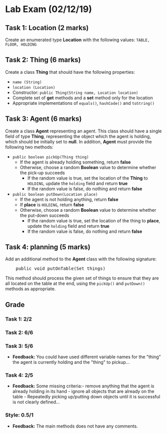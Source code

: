 # Lab Exam (02/12/19)

## Task 1: Location (2 marks)
Create an enumerated type **Location** with the following values:
`TABLE, FLOOR, HOLDING`

## Task 2: Thing (6 marks)
Create a class **Thing** that should have the following properties:
* `name (String)`
* `location (Location)`
* Constructor: `public Thing(String name, Location location)`
* Complete set of **get** methods and a **set** method only for the location
* Appropriate implementations of `equals()`, `hashCode()` and `toString()`

## Task 3: Agent (6 marks)
Create a class **Agent** representing an agent. This class should have a single field of type **Thing**, representing the object which the agent is holding, which should be initially set to **null**. In addition, **Agent** must provide the following two methods:
* `public boolean pickUp(Thing thing)`
    * If the agent is already holding something, return **false**
    * Otherwise, choose a random **Boolean** value to determine whether the pick-up succeeds
        * If the random value is true, set the location of the **Thing** to `HOLDING`, update the `holding` field and return **true**
        * If the random value is false, do nothing and return **false**
* `public boolean putDown(Location place)`
    * If the agent is not holding anything, return **false**
    * If **place** is `HOLDING`, return **false**
    * Otherwise, choose a random **Boolean** value to determine whether the put-down succeeds
        * If the random value is true, set the location of the thing to **place**, update the `holding` field and return **true**
        * If the random value is false, do nothing and return **false**

## Task 4: planning (5 marks)
Add an additional method to the **Agent** class with the following signature:
<pre>
    public void putOnTable(Set<Thing> things)
</pre>
This method should process the given set of things to ensure that they are all located on the table at the end, using the `pickUp()` and `putDown()` methods as appropriate.

## Grade
### Task 1: 2/2
### Task 2: 6/6
### Task 3: 5/6
* **Feedback:** You could have used different variable names for the "thing" the agent is currently holding and the "thing" to pickup...
### Task 4: 2/5
* **Feedback:** Some missing criteria:- remove anything that the agent is already holding in its hand - ignore all objects that are already on the table - Repeatedly picking up/putting down objects until it is successful is not clearly defined...
### Style: 0.5/1
* **Feedback:** The main methods does not have any comments.